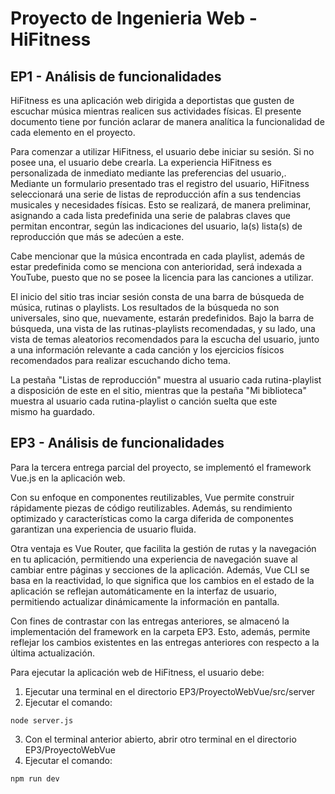 # Proyecto de Ingenieria Web - HiFitness

## EP1 - Análisis de funcionalidades

HiFitness es una aplicación web dirigida a deportistas que gusten de escuchar música mientras realicen sus actividades físicas. El presente documento tiene por función aclarar de manera analítica la funcionalidad de cada elemento en el proyecto.

Para comenzar a utilizar HiFitness, el usuario debe iniciar su sesión. Si no posee una, el usuario debe crearla. La experiencia HiFitness es personalizada de inmediato mediante las preferencias del usuario,. Mediante un formulario presentado tras el registro del usuario, HiFitness seleccionará una serie de listas de reproducción afín a sus tendencias musicales y necesidades físicas. Esto se realizará, de manera preliminar, asignando a cada lista predefinida una serie de palabras claves que permitan encontrar, según las indicaciones del usuario, la(s) lista(s) de reproducción que más se adecúen a este.

Cabe mencionar que la música encontrada en cada playlist, además de estar predefinida como se menciona con anterioridad, será indexada a YouTube, puesto que no se posee la licencia para las canciones a utilizar.

El inicio del sitio tras inciar sesión consta de una barra de búsqueda de música, rutinas o playlists. Los resultados de la búsqueda no son universales, sino que, nuevamente, estarán predefinidos. Bajo la barra de búsqueda, una vista de las rutinas-playlists recomendadas, y su lado, una vista de temas aleatorios recomendados para la escucha del usuario, junto a una información relevante a cada canción y los ejercicios físicos recomendados para realizar escuchando dicho tema.

La pestaña "Listas de reproducción" muestra al usuario cada rutina-playlist a disposición de este en el sitio, mientras que la pestaña "Mi biblioteca" muestra al usuario cada rutina-playlist o canción suelta que este mismo ha guardado.

## EP3 - Análisis de funcionalidades

Para la tercera entrega parcial del proyecto, se implementó el framework Vue.js en la aplicación web.

Con su enfoque en componentes reutilizables, Vue permite construir rápidamente piezas de código reutilizables. Además, su rendimiento optimizado y características como la carga diferida de componentes garantizan una experiencia de usuario fluida.

Otra ventaja es Vue Router, que facilita la gestión de rutas y la navegación en tu aplicación, permitiendo una experiencia de navegación suave al cambiar entre páginas y secciones de la aplicación. Además, Vue CLI se basa en la reactividad, lo que significa que los cambios en el estado de la aplicación se reflejan automáticamente en la interfaz de usuario, permitiendo actualizar dinámicamente la información en pantalla.

Con fines de contrastar con las entregas anteriores, se almacenó la implementación del framework en la carpeta EP3. Esto, además, permite reflejar los cambios existentes en las entregas anteriores con respecto a la última actualización.

Para ejecutar la aplicación web de HiFitness, el usuario debe:

1. Ejecutar una terminal en el directorio EP3/ProyectoWebVue/src/server
2. Ejecutar el comando:
```
node server.js
```
3. Con el terminal anterior abierto, abrir otro terminal en el directorio EP3/ProyectoWebVue
4. Ejecutar el comando:
```
npm run dev
```
